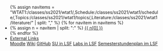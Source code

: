 <ul class="nav nav-tabs">
{% assign navitems = "WTAT1:/classes/ss2021/wtat1/,Schedule:/classes/ss2021/wtat1/schedule/,Topics:/classes/ss2021/wtat1/topics/,Literature:/classes/ss2021/wtat1/literature/" | split: "," %}
{% for navitem in navitems %}
  <li class="nav-item">
    {% assign n = navitem | split: ":" %}
    <a class="nav-link {% if page.url == n[1] %}active{% endif %}" href="{{ site.baseurl }}{{ n[1] }}">{{ n[0] }}</a>
  </li>
{% endfor %}
<li class="nav-item dropdown">
    <a class="nav-link dropdown-toggle" data-toggle="dropdown" href="#" role="button" aria-haspopup="true" aria-expanded="false">External Links</a>
    <div class="dropdown-menu">
      <a class="dropdown-item" target = "ex_link" href="">Moodle</a>
      <a class="dropdown-item" target = "ex_link" href="">Wiki</a>
      <a class="dropdown-item" target = "ex_link" href="https://github.com/htw-imi-wtat1">GitHub</a>
      <a class="dropdown-item" target = "ex_link" href="">SU in LSF</a>
      <a class="dropdown-item" target = "ex_link" href="">Labs in LSF</a>
      <a class="dropdown-item" target = "ex_link" href="">Semesterstundenplan im LSF</a>
    </div>
  </li>
</ul>
